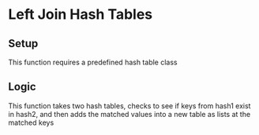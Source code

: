 
# Left Join Hash Tables

## Setup
This function requires a predefined hash table class

## Logic
This function takes two hash tables, checks to see if keys from hash1 exist in hash2, and then adds the matched values into a new table as lists at the matched keys